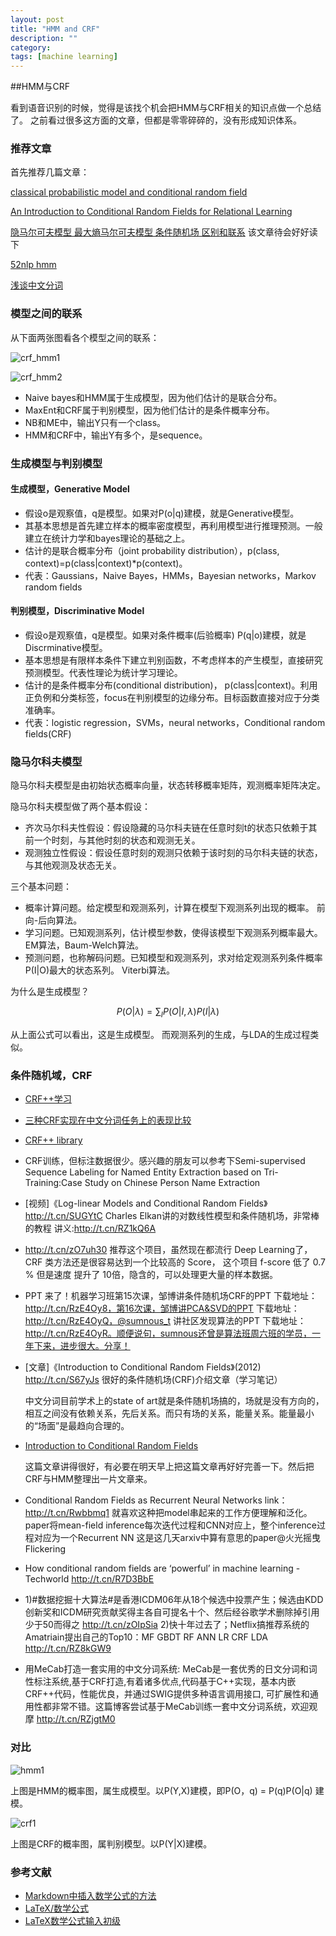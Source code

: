```yaml
---
layout: post
title: "HMM and CRF"
description: ""
category:
tags: [machine learning]
---
```



<script type="text/javascript" src="http://cdn.mathjax.org/mathjax/latest/MathJax.js?config=default"></script>

##HMM与CRF

看到语音识别的时候，觉得是该找个机会把HMM与CRF相关的知识点做一个总结了。
之前看过很多这方面的文章，但都是零零碎碎的，没有形成知识体系。

### 推荐文章

首先推荐几篇文章：

[classical probabilistic model and conditional random field](http://www.scai.fraunhofer.de/fileadmin/images/bio/data_mining/paper/crf_klinger_tomanek.pdf)

[An Introduction to Conditional Random Fields for Relational Learning](http://people.cs.umass.edu/~mccallum/papers/crf-tutorial.pdf)

[隐马尔可夫模型 最大熵马尔可夫模型 条件随机场 区别和联系](http://1.guzili.sinaapp.com/?p=133#comment-151)  该文章待会好好读下

[52nlp hmm](http://www.52nlp.cn/tag/hmm)

[浅谈中文分词](http://www.isnowfy.com/introduction-to-chinese-segmentation/)

### 模型之间的联系
从下面两张图看各个模型之间的联系：

![crf_hmm1](https://raw.githubusercontent.com/zzbased/zzbased.github.com/master/_posts/images/crf_hmm1.png)

![crf_hmm2](https://raw.githubusercontent.com/zzbased/zzbased.github.com/master/_posts/images/crf_hmm2.png)

- Naive bayes和HMM属于生成模型，因为他们估计的是联合分布。
- MaxEnt和CRF属于判别模型，因为他们估计的是条件概率分布。
- NB和ME中，输出Y只有一个class。
- HMM和CRF中，输出Y有多个，是sequence。

### 生成模型与判别模型

#### 生成模型，Generative Model

- 假设o是观察值，q是模型。如果对P(o\|q)建模，就是Generative模型。
- 其基本思想是首先建立样本的概率密度模型，再利用模型进行推理预测。一般建立在统计力学和bayes理论的基础之上。
- 估计的是联合概率分布（joint probability distribution），p(class, context)=p(class\|context)\*p(context)。
- 代表：Gaussians，Naive Bayes，HMMs，Bayesian networks，Markov random fields

#### 判别模型，Discriminative Model

- 假设o是观察值，q是模型。如果对条件概率(后验概率) P(q\|o)建模，就是Discrminative模型。
- 基本思想是有限样本条件下建立判别函数，不考虑样本的产生模型，直接研究预测模型。代表性理论为统计学习理论。
- 估计的是条件概率分布(conditional distribution)， p(class\|context)。利用正负例和分类标签，focus在判别模型的边缘分布。目标函数直接对应于分类准确率。
- 代表：logistic regression，SVMs，neural networks，Conditional random fields(CRF)

### 隐马尔科夫模型

隐马尔科夫模型是由初始状态概率向量，状态转移概率矩阵，观测概率矩阵决定。

隐马尔科夫模型做了两个基本假设：

- 齐次马尔科夫性假设：假设隐藏的马尔科夫链在任意时刻t的状态只依赖于其前一个时刻，与其他时刻的状态和观测无关。
- 观测独立性假设：假设任意时刻的观测只依赖于该时刻的马尔科夫链的状态，与其他观测及状态无关。

三个基本问题：

- 概率计算问题。给定模型和观测系列，计算在模型下观测系列出现的概率。
  前向-后向算法。
- 学习问题。已知观测系列，估计模型参数，使得该模型下观测系列概率最大。
  EM算法，Baum-Welch算法。
- 预测问题，也称解码问题。已知模型和观测系列，求对给定观测系列条件概率P(I|O)最大的状态系列。
  Viterbi算法。

为什么是生成模型？

$$P(O|\lambda)=\sum_I P(O|I,\lambda)P(I|\lambda)$$

从上面公式可以看出，这是生成模型。
而观测系列的生成，与LDA的生成过程类似。

### 条件随机域，CRF
- [CRF++学习](http://blog.csdn.net/gududanxing/article/details/10827085)
- [三种CRF实现在中文分词任务上的表现比较](https://jianqiangma.wordpress.com/2011/11/14/%E4%B8%89%E7%A7%8Dcrf%E5%AE%9E%E7%8E%B0%E7%9A%84%E7%AE%80%E5%8D%95%E6%AF%94%E8%BE%83/)
- [CRF++ library](http://crfpp.googlecode.com/svn/trunk/doc/index.html?source=navbar)
- CRF训练，但标注数据很少。感兴趣的朋友可以参考下Semi-supervised Sequence Labeling for Named Entity Extraction based on Tri-Training:Case Study on Chinese Person Name Extraction
- [视频]《Log-linear Models and Conditional Random Fields》http://t.cn/SUGYtC Charles Elkan讲的对数线性模型和条件随机场，非常棒的教程 讲义:http://t.cn/RZ1kQ6A
- http://t.cn/zO7uh30 推荐这个项目，虽然现在都流行 Deep Learning了， CRF 类方法还是很容易达到一个比较高的 Score， 这个项目 f-score 低了 0.7 % 但是速度 提升了 10倍，隐含的，可以处理更大量的样本数据。
- PPT 来了！机器学习班第15次课，邹博讲条件随机场CRF的PPT 下载地址：http://t.cn/RzE4Oy8，第16次课，邹博讲PCA&SVD的PPT 下载地址：http://t.cn/RzE4OyQ，@sumnous_t 讲社区发现算法的PPT 下载地址：http://t.cn/RzE4OyR。顺便说句，sumnous还曾是算法班周六班的学员，一年下来，进步很大。分享！
- [文章]《Introduction to Conditional Random Fields》(2012) http://t.cn/S67yJs 很好的条件随机场(CRF)介绍文章（学习笔记）

  中文分词目前学术上的state of art就是条件随机场搞的，场就是没有方向的，相互之间没有依赖关系，先后关系。而只有场的关系，能量关系。能量最小的“场面”是最趋向合理的。

- [Introduction to Conditional Random Fields](http://blog.echen.me/2012/01/03/introduction-to-conditional-random-fields/)

	这篇文章讲得很好，有必要在明天早上把这篇文章再好好完善一下。然后把CRF与HMM整理出一片文章来。

- Conditional Random Fields as Recurrent Neural Networks link：http://t.cn/Rwbbmq1 就喜欢这种把model串起来的工作方便理解和泛化。paper将mean-field inference每次迭代过程和CNN对应上，整个inference过程对应为一个Recurrent NN 这是这几天arxiv中算有意思的paper@火光摇曳Flickering

- How conditional random fields are ‘powerful’ in machine learning - Techworld http://t.cn/R7D3BbE

- 1)#数据挖掘十大算法#是香港ICDM06年从18个候选中投票产生；候选由KDD创新奖和ICDM研究贡献奖得主各自可提名十个、然后经谷歌学术删除掉引用少于50而得之 http://t.cn/zOIpSia 2)快十年过去了；Netflix搞推荐系统的Amatriain提出自己的Top10：MF GBDT RF ANN LR CRF LDA http://t.cn/RZ8kGW9

- 用MeCab打造一套实用的中文分词系统: MeCab是一套优秀的日文分词和词性标注系统,基于CRF打造,有着诸多优点,代码基于C++实现，基本内嵌CRF++代码，性能优良，并通过SWIG提供多种语言调用接口, 可扩展性和通用性都非常不错。这篇博客尝试基于MeCab训练一套中文分词系统，欢迎观摩 http://t.cn/RZjgtM0


### 对比
![hmm1](https://raw.githubusercontent.com/zzbased/zzbased.github.com/master/_posts/images/hmm1.png)

上图是HMM的概率图，属生成模型。以P(Y,X)建模，即P(O，q) = P(q)P(O\|q) 建模。

![crf1](https://raw.githubusercontent.com/zzbased/zzbased.github.com/master/_posts/images/crf1.png)

上图是CRF的概率图，属判别模型。以P(Y\|X)建模。

### 参考文献
- [Markdown中插入数学公式的方法](http://blog.csdn.net/xiahouzuoxin/article/details/26478179)
- [LaTeX/数学公式](http://zh.wikibooks.org/zh-cn/LaTeX/%E6%95%B0%E5%AD%A6%E5%85%AC%E5%BC%8F)
- [LaTeX数学公式输入初级](http://blog.sina.com.cn/s/blog_5e16f1770100fs38.html)



